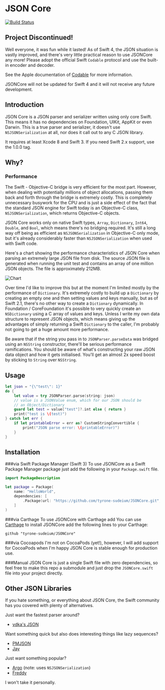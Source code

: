 # JSON Core

[![Build Status](https://travis-ci.org/tyrone-sudeium/JSONCore.svg)](https://travis-ci.org/tyrone-sudeium/JSONCore)

## Project Discontinued!

Well everyone, it was fun while it lasted! As of Swift 4, the JSON situation
is vastly improved, and there's very little practical reason to use JSONCore
any more! Please adopt the official Swift `Codable` protocol and use the
built-in encoder and decoder.

See the Apple documentation of [Codable](https://developer.apple.com/documentation/swift/codable) 
for more information.

JSONCore will not be updated for Swift 4 and it will not receive any future
development.

## Introduction

JSON Core is a JSON parser and serializer written using only core Swift. This
means it has no dependencies on Foundation, UIKit, AppKit or even Darwin. This
is a true parser and serializer, it doesn't use `NSJSONSerialization` at all,
nor does it call out to any C JSON library.

It requires at least Xcode 8 and Swift 3. If you need Swift 2.x support, use
the 1.0.0 tag.

## Why?

### Performance
The Swift - Objective-C bridge is very efficient for the most part. However,
when dealing with potentially millions of object allocations, passing them back
and forth through the bridge is extremely costly. This is completely unnecessary
busywork for the CPU and is just a side effect of the fact that the standard
JSON engine for Swift today is an Objective-C class, `NSJSONSerialization`,
which returns Objective-C objects.

JSON Core works only on native Swift types, `Array`, `Dictionary`, `Int64`,
`Double`, and `Bool`, which means there's no bridging required. It's still a
long way off being as efficient as `NSJSONSerialization` in Objective-C only
mode, but it's already considerably faster than `NSJSONSerialization` when used
with Swift code.

Here's a chart showing the performance characteristics of JSON Core when parsing
an extremely large JSON file from disk. The source JSON file is generated when
running the unit test and contains an array of one million JSON objects. The
file is approximately 212MB.

![Chart](/Images/Chart.png)

Over time I'd like to improve this but at the moment I'm limited mostly by the
performance of `Dictionary`. It's extremely costly to build up a `Dictionary` by
creating an empty one and then setting values and keys manually, but as of
Swift 2.1, there's no other way to create a `Dictionary` dynamically. In
Foundation / CoreFoundation it's possible to very quickly create an
`NSDictionary` using a C array of values and keys. Unless I write my own data
structure to represent JSON objects, which means giving up the advantages of
simply returning a Swift `Dictionary` to the caller, I'm probably not going to
get a huge amount more performance.

Be aware that if the string you pass in to `JSONParser.parseData` was bridged
using an `NSString` constructor, there'll be serious performance ramifications.
You should be aware of what's constructing your raw JSON data object and how
it gets initialised. You'll get an almost 2x speed boost by sticking to `String`
over `NSString`.

## Usage
```Swift
let json = "{\"test\": 1}"
do {
    let value = try JSONParser.parse(string: json)
    // value is a JSONValue enum, which for our JSON should be
    // an Object/Dictionary
    guard let test = value["test"]?.int else { return }
    print("test is \(test)")
} catch let err {
    if let printableError = err as? CustomStringConvertible {
        print("JSON parse error: \(printableError)")
    }
}
```

## Installation

###via Swift Package Manager (Swift 3)
To use JSONCore as a Swift Package Manager package just add the following in
your `Package.swift` file.

```swift
import PackageDescription

let package = Package(
    name: "HelloWorld",
    dependencies: [
        .Package(url: "https://github.com/tyrone-sudeium/JSONCore.git", majorVersion: 2))
    ]
)
```

###via Carthage
To use JSONCore with Carthage add 
You can use [Carthage](https://github.com/Carthage/Carthage) to install JSONCore
add the following lines to your Carthage:

```
github "tyrone-sudeium/JSONCore"
```

###via Cocoapods
I'm not on CocoaPods (yet!), however, I will add support for CocoaPods 
when I'm happy JSON Core is stable enough for production use.

###Manual
JSON Core is just a single Swift file with zero dependencies, so feel free to
make this repo a submodule and just drop the `JSONCore.swift` file into your
project directly.

## Other JSON Libraries
If you hate something, or everything about JSON Core, the Swift community
has you covered with plenty of alternatives.

Just want the fastest parser around?
* [vdka's JSON](https://github.com/vdka/JSON)

Want something quick but also does interesting things like lazy sequences?
* [PMJSON](https://github.com/postmates/PMJSON)
* [Jay](https://github.com/DanToml/Jay)

Just want something popular?
* [Argo](https://github.com/thoughtbot/Argo) (note: uses `NSJSONSerialization`)
* [Freddy](https://github.com/bignerdranch/Freddy)

I won't take it personally.
